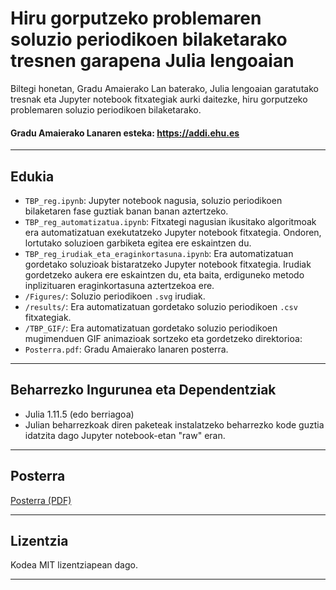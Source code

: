 # Hiru gorputzeko problemaren soluzio periodikoen bilaketarako tresnen garapena Julia lengoaian

Biltegi honetan, Gradu Amaierako Lan baterako, Julia lengoaian garatutako tresnak eta Jupyter notebook fitxategiak aurki daitezke, hiru gorputzeko problemaren soluzio periodikoen bilaketarako.

#### Gradu Amaierako Lanaren esteka: https://addi.ehu.es

---

## Edukia

- `TBP_reg.ipynb`: Jupyter notebook nagusia, soluzio periodikoen bilaketaren fase guztiak banan banan aztertzeko.
- `TBP_reg_automatizatua.ipynb`: Fitxategi nagusian ikusitako algoritmoak era automatizatuan exekutatzeko Jupyter notebook fitxategia. Ondoren, lortutako soluzioen garbiketa egitea ere eskaintzen du.
- `TBP_reg_irudiak_eta_eraginkortasuna.ipynb`: Era automatizatuan gordetako soluzioak bistaratzeko Jupyter notebook fitxategia. Irudiak gordetzeko aukera ere eskaintzen du, eta baita, erdiguneko metodo inplizituaren eraginkortasuna aztertzekoa ere.
- `/Figures/`: Soluzio periodikoen `.svg` irudiak.
- `/results/`: Era automatizatuan gordetako soluzio periodikoen `.csv` fitxategiak.
- `/TBP_GIF/`: Era automatizatuan gordetako soluzio periodikoen mugimenduen GIF animazioak sortzeko eta gordetzeko direktorioa:
- `Posterra.pdf`: Gradu Amaierako lanaren posterra.

---

## Beharrezko Ingurunea eta Dependentziak

- Julia 1.11.5 (edo berriagoa)
- Julian beharrezkoak diren paketeak instalatzeko beharrezko kode guztia idatzita dago Jupyter notebook-etan "raw" eran.

---

## Posterra

[Posterra (PDF)](Posterra.pdf)

---

## Lizentzia

Kodea MIT lizentziapean dago.

---
